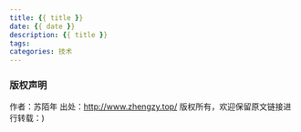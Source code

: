 ```yaml
---
title: {{ title }}
date: {{ date }}
description: {{ title }}
tags:
categories: 技术
---
```



### 版权声明
作者：苏陌年
出处：http://www.zhengzy.top/ 
版权所有，欢迎保留原文链接进行转载：)
